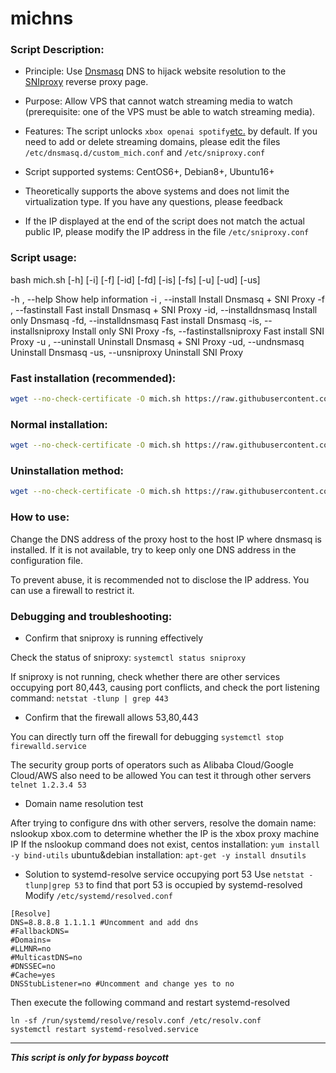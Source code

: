 # michns

### Script Description:

* Principle: Use [Dnsmasq](http://thekelleys.org.uk/dnsmasq/doc.html) DNS to hijack website resolution to the [SNIproxy](https://github.com/dlundquist/sniproxy) reverse proxy page.

* Purpose: Allow VPS that cannot watch streaming media to watch (prerequisite: one of the VPS must be able to watch streaming media).

* Features: The script unlocks `xbox openai spotify`[etc.](https://github.com/m1chtv/michns/blob/master/proxy-domains.txt) by default. If you need to add or delete streaming domains, please edit the files `/etc/dnsmasq.d/custom_mich.conf` and `/etc/sniproxy.conf`

* Script supported systems: CentOS6+, Debian8+, Ubuntu16+

* Theoretically supports the above systems and does not limit the virtualization type. If you have any questions, please feedback

* If the IP displayed at the end of the script does not match the actual public IP, please modify the IP address in the file `/etc/sniproxy.conf`

### Script usage:

bash mich.sh [-h] [-i] [-f] [-id] [-fd] [-is] [-fs] [-u] [-ud] [-us]

-h , --help Show help information
-i , --install Install Dnsmasq + SNI Proxy
-f , --fastinstall Fast install Dnsmasq + SNI Proxy
-id, --installdnsmasq Install only Dnsmasq
-fd, --installdnsmasq Fast install Dnsmasq
-is, --installsniproxy Install only SNI Proxy
-fs, --fastinstallsniproxy Fast install SNI Proxy
-u , --uninstall Uninstall Dnsmasq + SNI Proxy
-ud, --undnsmasq Uninstall Dnsmasq
-us, --unsniproxy Uninstall SNI Proxy

### Fast installation (recommended):
``` Bash
wget --no-check-certificate -O mich.sh https://raw.githubusercontent.com/m1chtv/michns/master/mich.sh && bash mich.sh -f
```

### Normal installation:
``` Bash
wget --no-check-certificate -O mich.sh https://raw.githubusercontent.com/m1chtv/michns/master/mich.sh && bash mich.sh -i
```

### Uninstallation method:
``` Bash
wget --no-check-certificate -O mich.sh https://raw.githubusercontent.com/m1chtv/michns/master/mich.sh && bash mich.sh -u
```

### How to use:
Change the DNS address of the proxy host to the host IP where dnsmasq is installed. If it is not available, try to keep only one DNS address in the configuration file.

To prevent abuse, it is recommended not to disclose the IP address. You can use a firewall to restrict it.

### Debugging and troubleshooting:
- Confirm that sniproxy is running effectively

Check the status of sniproxy: `systemctl status sniproxy`

If sniproxy is not running, check whether there are other services occupying port 80,443, causing port conflicts, and check the port listening command: `netstat -tlunp | grep 443`

- Confirm that the firewall allows 53,80,443

You can directly turn off the firewall for debugging `systemctl stop firewalld.service`

The security group ports of operators such as Alibaba Cloud/Google Cloud/AWS also need to be allowed
You can test it through other servers `telnet 1.2.3.4 53`

- Domain name resolution test

After trying to configure dns with other servers, resolve the domain name: nslookup xbox.com to determine whether the IP is the xbox proxy machine IP
If the nslookup command does not exist, centos installation: `yum install -y bind-utils` ubuntu&debian installation: `apt-get -y install dnsutils`

- Solution to systemd-resolve service occupying port 53
Use `netstat -tlunp|grep 53` to find that port 53 is occupied by systemd-resolved
Modify `/etc/systemd/resolved.conf`
```
[Resolve]
DNS=8.8.8.8 1.1.1.1 #Uncomment and add dns
#FallbackDNS=
#Domains=
#LLMNR=no
#MulticastDNS=no
#DNSSEC=no
#Cache=yes
DNSStubListener=no #Uncomment and change yes to no
```
Then execute the following command and restart systemd-resolved
```
ln -sf /run/systemd/resolve/resolv.conf /etc/resolv.conf
systemctl restart systemd-resolved.service
```

---

___This script is only for bypass boycott___
